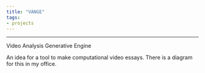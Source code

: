 ```yaml
---
title: "VANGE"
tags:
- projects
---
```

---

Video Analysis Generative Engine

An idea for a tool to make computational video essays. There is a diagram for this in my office.
